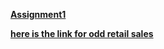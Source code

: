 **[Assignment1](ferdiatesin.html)**





**[here is the link for odd retail sales](odd_retail_sales_2017_09.html)**
